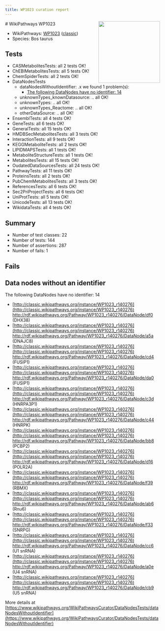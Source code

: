 ```yaml
---
title: WP1023 curation report
---
```


<img style="float: right; width: 200px" src="https://upload.wikimedia.org/wikipedia/commons/thumb/8/83/Wplogo_with_text_500.png/640px-Wplogo_with_text_500.png" />
# WikiPathways WP1023

* WikiPathways: [WP1023](https://wikipathways.org/pathways/WP1023) ([classic](https://classic.wikipathways.org/instance/WP1023))
* Species: Bos taurus
## Tests
* CASMetabolitesTests: all 2 tests OK!
* ChEBIMetabolitesTests: all 5 tests OK!
* ChemSpiderTests: all 2 tests OK!
* DataNodesTests
    * dataNodesWithoutIdentifier: .x we found 1 problem(s):
        * [The following DataNodes have no identifier: 14](#8792c494)
    * unknownTypes_knownDatasource: .. all OK!
    * unknownTypes: .. all OK!
    * unknownTypes_Reactome: .. all OK!
    * otherDataSource: .. all OK!
* EnsemblTests: all 4 tests OK!
* GeneTests: all 6 tests OK!
* GeneralTests: all 15 tests OK!
* HMDBSecMetabolitesTests: all 3 tests OK!
* InteractionTests: all 9 tests OK!
* KEGGMetaboliteTests: all 2 tests OK!
* LIPIDMAPSTests: all 1 tests OK!
* MetaboliteStructureTests: all 1 tests OK!
* MetabolitesTests: all 15 tests OK!
* OudatedDataSourcesTests: all 24 tests OK!
* PathwayTests: all 11 tests OK!
* ProteinsTests: all 2 tests OK!
* PubChemMetabolitesTests: all 3 tests OK!
* ReferencesTests: all 6 tests OK!
* Sec2PriProjectTests: all 6 tests OK!
* UniProtTests: all 5 tests OK!
* UnicodeTests: all 13 tests OK!
* WikidataTests: all 4 tests OK!


## Summary

* Number of test classes: 22
* Number of tests: 144
* Number of assertions: 287
* Number of fails: 1

## Fails

<a name="8792c494" />

## Data nodes without an identifier

The following DataNodes have no identifier: 14

* [http://classic.wikipathways.org/instance/WP1023_r140276](http://classic.wikipathways.org/instance/WP1023_r140276) http://rdf.wikipathways.org/Pathway/WP1023_r140276/DataNode/df0 (DHX38)
* [http://classic.wikipathways.org/instance/WP1023_r140276](http://classic.wikipathways.org/instance/WP1023_r140276) http://rdf.wikipathways.org/Pathway/WP1023_r140276/DataNode/a5a (DNAJC8)
* [http://classic.wikipathways.org/instance/WP1023_r140276](http://classic.wikipathways.org/instance/WP1023_r140276) http://rdf.wikipathways.org/Pathway/WP1023_r140276/DataNode/cd4 (FUSIP1)
* [http://classic.wikipathways.org/instance/WP1023_r140276](http://classic.wikipathways.org/instance/WP1023_r140276) http://rdf.wikipathways.org/Pathway/WP1023_r140276/DataNode/da0 (FUSIP1)
* [http://classic.wikipathways.org/instance/WP1023_r140276](http://classic.wikipathways.org/instance/WP1023_r140276) http://rdf.wikipathways.org/Pathway/WP1023_r140276/DataNode/c3d (HNRPA3P1)
* [http://classic.wikipathways.org/instance/WP1023_r140276](http://classic.wikipathways.org/instance/WP1023_r140276) http://rdf.wikipathways.org/Pathway/WP1023_r140276/DataNode/c44 (HNRPK)
* [http://classic.wikipathways.org/instance/WP1023_r140276](http://classic.wikipathways.org/instance/WP1023_r140276) http://rdf.wikipathways.org/Pathway/WP1023_r140276/DataNode/bb8 (PCBP2)
* [http://classic.wikipathways.org/instance/WP1023_r140276](http://classic.wikipathways.org/instance/WP1023_r140276) http://rdf.wikipathways.org/Pathway/WP1023_r140276/DataNode/d16 (POLR2A)
* [http://classic.wikipathways.org/instance/WP1023_r140276](http://classic.wikipathways.org/instance/WP1023_r140276) http://rdf.wikipathways.org/Pathway/WP1023_r140276/DataNode/f39 (RBMX)
* [http://classic.wikipathways.org/instance/WP1023_r140276](http://classic.wikipathways.org/instance/WP1023_r140276) http://rdf.wikipathways.org/Pathway/WP1023_r140276/DataNode/ab6 (Rnu6)
* [http://classic.wikipathways.org/instance/WP1023_r140276](http://classic.wikipathways.org/instance/WP1023_r140276) http://rdf.wikipathways.org/Pathway/WP1023_r140276/DataNode/f33 (SNRPG)
* [http://classic.wikipathways.org/instance/WP1023_r140276](http://classic.wikipathways.org/instance/WP1023_r140276) http://rdf.wikipathways.org/Pathway/WP1023_r140276/DataNode/cc6 (U1 snRNA)
* [http://classic.wikipathways.org/instance/WP1023_r140276](http://classic.wikipathways.org/instance/WP1023_r140276) http://rdf.wikipathways.org/Pathway/WP1023_r140276/DataNode/a0e (U4 snRNA)
* [http://classic.wikipathways.org/instance/WP1023_r140276](http://classic.wikipathways.org/instance/WP1023_r140276) http://rdf.wikipathways.org/Pathway/WP1023_r140276/DataNode/cb9 (U5 snRNA)


More details at [https://www.wikipathways.org/WikiPathwaysCurator/DataNodesTests/dataNodesWithoutIdentifier](https://www.wikipathways.org/WikiPathwaysCurator/DataNodesTests/dataNodesWithoutIdentifier)


